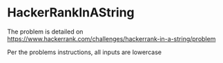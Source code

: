 # HackerRankInAString

The problem is detailed on https://www.hackerrank.com/challenges/hackerrank-in-a-string/problem

Per the problems instructions, all inputs are lowercase
